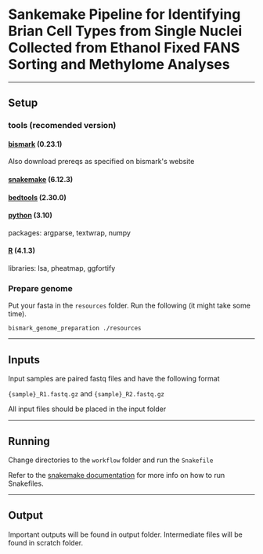 # Sankemake Pipeline for Identifying Brian Cell Types from Single Nuclei Collected from Ethanol Fixed FANS Sorting and Methylome Analyses

-----------------------------

## Setup
### tools (recomended version)
#### [bismark](https://www.bioinformatics.babraham.ac.uk/projects/bismark/) (0.23.1)
Also download prereqs as specified on bismark's website
#### [snakemake](https://snakemake.readthedocs.io/en/stable/getting_started/installation.html) (6.12.3)
#### [bedtools](https://anaconda.org/bioconda/bedtools) (2.30.0)
#### [python](https://anaconda.org/conda-forge/python) (3.10)
packages: argparse, textwrap, numpy
#### [R](https://anaconda.org/conda-forge/r-base) (4.1.3)
libraries: lsa, pheatmap, ggfortify

### Prepare genome
Put your fasta in the `resources` folder.
Run the following (it might take some time).

```bismark_genome_preparation ./resources```

----------------------------

## Inputs
Input samples are paired fastq files and have the following format 

`{sample}_R1.fastq.gz` and `{sample}_R2.fastq.gz`

All input files should be placed in the input folder

---------------------------

## Running

Change directories to the `workflow` folder and run the `Snakefile`

Refer to the [snakemake documentation](https://snakemake.readthedocs.io/en/stable/) for more info on how to run Snakefiles.

----------------------------

## Output
Important outputs will be found in output folder.
Intermediate files will be found in scratch folder.
